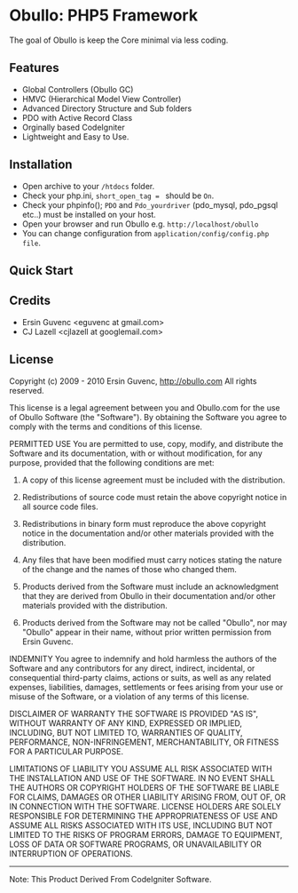 Obullo: PHP5 Framework
=========================

The goal of Obullo is keep the Core minimal via less coding. 

## Features

- Global Controllers (Obullo GC)
- HMVC (Hierarchical Model View Controller)
- Advanced Directory Structure and Sub folders
- PDO with Active Record Class
- Orginally based CodeIgniter
- Lightweight and Easy to Use.


## Installation

- Open archive to your `/htdocs` folder.
- Check your php.ini, `short_open_tag = ` should be `On`.
- Check your phpinfo(); `PDO` and `Pdo_yourdriver` (pdo_mysql, pdo_pgsql etc..) must be installed on your host.
- Open your browser and run Obullo e.g. `http://localhost/obullo`
- You can change configuration from `application/config/config.php file`.
  
  
## Quick Start

  
## Credits

- Ersin Guvenc &lt;eguvenc at gmail.com&gt;
- CJ Lazell &lt;cjlazell at googlemail.com&gt;

## License 

Copyright (c) 2009 - 2010 Ersin Guvenc, http://obullo.com
All rights reserved.

This license is a legal agreement between you and Obullo.com for the use
of Obullo Software (the "Software").  By obtaining the Software you
agree to comply with the terms and conditions of this license.

PERMITTED USE
You are permitted to use, copy, modify, and distribute the Software and its
documentation, with or without modification, for any purpose, provided that
the following conditions are met:

1. A copy of this license agreement must be included with the distribution.

2. Redistributions of source code must retain the above copyright notice in
   all source code files.

3. Redistributions in binary form must reproduce the above copyright notice
   in the documentation and/or other materials provided with the distribution.

4. Any files that have been modified must carry notices stating the nature
   of the change and the names of those who changed them.

5. Products derived from the Software must include an acknowledgment that
   they are derived from Obullo in their documentation and/or other
   materials provided with the distribution.

6. Products derived from the Software may not be called "Obullo",
   nor may "Obullo" appear in their name, without prior written
   permission from Ersin Guvenc.


INDEMNITY
You agree to indemnify and hold harmless the authors of the Software and
any contributors for any direct, indirect, incidental, or consequential
third-party claims, actions or suits, as well as any related expenses,
liabilities, damages, settlements or fees arising from your use or misuse
of the Software, or a violation of any terms of this license.

DISCLAIMER OF WARRANTY
THE SOFTWARE IS PROVIDED "AS IS", WITHOUT WARRANTY OF ANY KIND, EXPRESSED OR
IMPLIED, INCLUDING, BUT NOT LIMITED TO, WARRANTIES OF QUALITY, PERFORMANCE,
NON-INFRINGEMENT, MERCHANTABILITY, OR FITNESS FOR A PARTICULAR PURPOSE.

LIMITATIONS OF LIABILITY
YOU ASSUME ALL RISK ASSOCIATED WITH THE INSTALLATION AND USE OF THE SOFTWARE.
IN NO EVENT SHALL THE AUTHORS OR COPYRIGHT HOLDERS OF THE SOFTWARE BE LIABLE
FOR CLAIMS, DAMAGES OR OTHER LIABILITY ARISING FROM, OUT OF, OR IN CONNECTION
WITH THE SOFTWARE. LICENSE HOLDERS ARE SOLELY RESPONSIBLE FOR DETERMINING THE
APPROPRIATENESS OF USE AND ASSUME ALL RISKS ASSOCIATED WITH ITS USE, INCLUDING
BUT NOT LIMITED TO THE RISKS OF PROGRAM ERRORS, DAMAGE TO EQUIPMENT, LOSS OF
DATA OR SOFTWARE PROGRAMS, OR UNAVAILABILITY OR INTERRUPTION OF OPERATIONS.

---------------------------------------------------------------------------
Note: This Product Derived From CodeIgniter Software.

